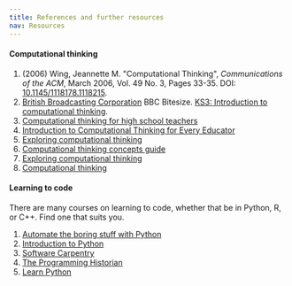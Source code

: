 ```yaml
---
title: References and further resources
nav: Resources
---
```


#### Computational thinking

1. (2006) Wing, Jeannette M. "Computational Thinking", *Communications of the ACM*, March 2006, Vol. 49 No. 3, Pages 33-35. DOI: [10.1145/1118178.1118215](https://dx.doi.org/10.1145/1118178.1118215).
2. [British Broadcasting Corporation](https://www.bbc.com/) BBC Bitesize. [KS3: Introduction to computational thinking](https://www.bbc.com/bitesize/guides/zp92mp3/revision/1).
3. [Computational thinking for high school teachers](https://ctpdonline.org/)
4. [Introduction to Computational Thinking for Every Educator](https://www.iste.org/professional-development/iste-u/computational-thinking)
5. [Exploring computational thinking](https://learn.iste.org/d2l/lor/search/search_results.d2l?ou=6606&lrepos=1006)
6. [Computational thinking concepts guide](https://docs.google.com/document/d/1Hyb2WKJrjT7TeZ2ATq6gsBhkQjSZwTH-xfpVMFEn2F8/edit)
7. [Exploring computational thinking](https://edu.google.com/resources/programs/exploring-computational-thinking/)
8. [Computational thinking](https://www.youtube.com/watch?v=dHWmnayy8MY)

#### Learning to code

There are many courses on learning to code, whether that be in Python, R, or C++. Find one that suits you.

1. [Automate the boring stuff with Python](https://automatetheboringstuff.com/)
2. [Introduction to Python](https://docs.google.com/document/d/1T_hp4D2p99mn9xLDwVfhK_OfGQuGaNtWY0eu1kqulEA/edit)
3. [Software Carpentry](https://software-carpentry.org/)
4. [The Programming Historian](https://programminghistorian.org/)
5. [Learn Python](https://www.w3schools.com/python/)
